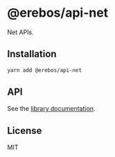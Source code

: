 # @erebos/api-net

Net APIs.

## Installation

```sh
yarn add @erebos/api-net
```

## API

See the [library documentation](../../docs/api-net.md).

## License

MIT
